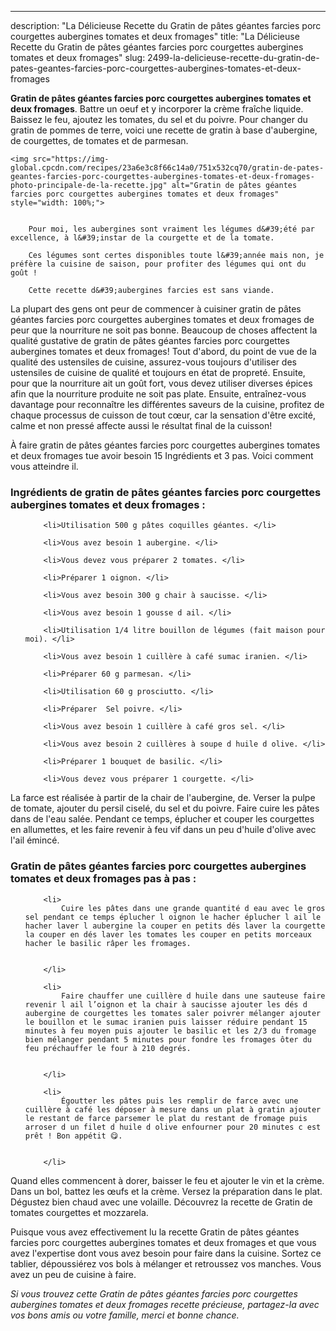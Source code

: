 ---
description: "La Délicieuse Recette du Gratin de pâtes géantes farcies porc courgettes aubergines tomates et deux fromages"
title: "La Délicieuse Recette du Gratin de pâtes géantes farcies porc courgettes aubergines tomates et deux fromages"
slug: 2499-la-delicieuse-recette-du-gratin-de-pates-geantes-farcies-porc-courgettes-aubergines-tomates-et-deux-fromages

<p>
	<strong>Gratin de pâtes géantes farcies porc courgettes aubergines tomates et deux fromages</strong>. 
	Battre un oeuf et y incorporer la crème fraîche liquide. Baissez le feu, ajoutez les tomates, du sel et du poivre. Pour changer du gratin de pommes de terre, voici une recette de gratin à base d&#39;aubergine, de courgettes, de tomates et de parmesan.
</p>
<p>
	
	<img src="https://img-global.cpcdn.com/recipes/23a6e3c8f66c14a0/751x532cq70/gratin-de-pates-geantes-farcies-porc-courgettes-aubergines-tomates-et-deux-fromages-photo-principale-de-la-recette.jpg" alt="Gratin de pâtes géantes farcies porc courgettes aubergines tomates et deux fromages" style="width: 100%;">
	
	
		Pour moi, les aubergines sont vraiment les légumes d&#39;été par excellence, à l&#39;instar de la courgette et de la tomate.
	
		Ces légumes sont certes disponibles toute l&#39;année mais non, je préfère la cuisine de saison, pour profiter des légumes qui ont du goût !
	
		Cette recette d&#39;aubergines farcies est sans viande.
	
</p>

La plupart des gens ont peur de commencer à cuisiner gratin de pâtes géantes farcies porc courgettes aubergines tomates et deux fromages de peur que la nourriture ne soit pas bonne. Beaucoup de choses affectent la qualité gustative de gratin de pâtes géantes farcies porc courgettes aubergines tomates et deux fromages! Tout d'abord, du point de vue de la qualité des ustensiles de cuisine, assurez-vous toujours d'utiliser des ustensiles de cuisine de qualité et toujours en état de propreté. Ensuite, pour que la nourriture ait un goût fort, vous devez utiliser diverses épices afin que la nourriture produite ne soit pas plate. Ensuite, entraînez-vous davantage pour reconnaître les différentes saveurs de la cuisine, profitez de chaque processus de cuisson de tout cœur, car la sensation d'être excité, calme et non pressé affecte aussi le résultat final de la cuisson!

<!--inarticleads1-->

À faire gratin de pâtes géantes farcies porc courgettes aubergines tomates et deux fromages tue avoir besoin 15 Ingrédients et 3 pas. Voici comment vous atteindre il.

<h3>Ingrédients de gratin de pâtes géantes farcies porc courgettes aubergines tomates et deux fromages :</h3>

<ol>
	
		<li>Utilisation 500 g pâtes coquilles géantes. </li>
	
		<li>Vous avez besoin 1 aubergine. </li>
	
		<li>Vous devez vous préparer 2 tomates. </li>
	
		<li>Préparer 1 oignon. </li>
	
		<li>Vous avez besoin 300 g chair à saucisse. </li>
	
		<li>Vous avez besoin 1 gousse d ail. </li>
	
		<li>Utilisation 1/4 litre bouillon de légumes (fait maison pour moi). </li>
	
		<li>Vous avez besoin 1 cuillère à café sumac iranien. </li>
	
		<li>Préparer 60 g parmesan. </li>
	
		<li>Utilisation 60 g prosciutto. </li>
	
		<li>Préparer  Sel poivre. </li>
	
		<li>Vous avez besoin 1 cuillère à café gros sel. </li>
	
		<li>Vous avez besoin 2 cuillères à soupe d huile d olive. </li>
	
		<li>Préparer 1 bouquet de basilic. </li>
	
		<li>Vous devez vous préparer 1 courgette. </li>
	
</ol>

La farce est réalisée à partir de la chair de l&#39;aubergine, de. Verser la pulpe de tomate, ajouter du persil ciselé, du sel et du poivre. Faire cuire les pâtes dans de l&#39;eau salée. Pendant ce temps, éplucher et couper les courgettes en allumettes, et les faire revenir à feu vif dans un peu d&#39;huile d&#39;olive avec l&#39;ail émincé. 

<!--inarticleads2-->

<h3>Gratin de pâtes géantes farcies porc courgettes aubergines tomates et deux fromages pas à pas :</h3>

<ol>
	
		<li>
			Cuire les pâtes dans une grande quantité d eau avec le gros sel pendant ce temps éplucher l oignon le hacher éplucher l ail le hacher laver l aubergine la couper en petits dés laver la courgette la couper en dés laver les tomates les couper en petits morceaux hacher le basilic râper les fromages.
			
			
		</li>
	
		<li>
			Faire chauffer une cuillère d huile dans une sauteuse faire revenir l ail l’oignon et la chair à saucisse ajouter les dés d aubergine de courgettes les tomates saler poivrer mélanger ajouter le bouillon et le sumac iranien puis laisser réduire pendant 15 minutes à feu moyen puis ajouter le basilic et les 2/3 du fromage bien mélanger pendant 5 minutes pour fondre les fromages ôter du feu préchauffer le four à 210 degrés.
			
			
		</li>
	
		<li>
			Égoutter les pâtes puis les remplir de farce avec une cuillère à café les déposer à mesure dans un plat à gratin ajouter le restant de farce parsemer le plat du restant de fromage puis arroser d un filet d huile d olive enfourner pour 20 minutes c est prêt ! Bon appétit 😋.
			
			
		</li>
	
</ol>

Quand elles commencent à dorer, baisser le feu et ajouter le vin et la crème. Dans un bol, battez les œufs et la crème. Versez la préparation dans le plat. Dégustez bien chaud avec une volaille. Découvrez la recette de Gratin de tomates courgettes et mozzarela. 

<!--inarticleads1-->

<p>
Puisque vous avez effectivement lu la recette Gratin de pâtes géantes farcies porc courgettes aubergines tomates et deux fromages et que vous avez l'expertise dont vous avez besoin pour faire dans la cuisine. Sortez ce tablier, dépoussiérez vos bols à mélanger et retroussez vos manches. Vous avez un peu de cuisine à faire.
</p>

<p>
<i>Si vous trouvez cette Gratin de pâtes géantes farcies porc courgettes aubergines tomates et deux fromages recette précieuse, partagez-la avec vos bons amis ou votre famille, merci et bonne chance.</i>
</p>
